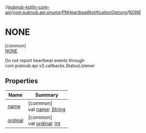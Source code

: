 //[pubnub-kotlin-core-api](../../../../index.md)/[com.pubnub.api.enums](../../index.md)/[PNHeartbeatNotificationOptions](../index.md)/[NONE](index.md)

# NONE

[common]\
[NONE](index.md)

Do not report heartbeat events through com.pubnub.api.v2.callbacks.StatusListener

## Properties

| Name | Summary |
|---|---|
| [name](../../../com.pubnub.api.retry/-retryable-endpoint-group/-a-c-c-e-s-s_-m-a-n-a-g-e-r/index.md#-372974862%2FProperties%2F1196661149) | [common]<br>val [name](../../../com.pubnub.api.retry/-retryable-endpoint-group/-a-c-c-e-s-s_-m-a-n-a-g-e-r/index.md#-372974862%2FProperties%2F1196661149): [String](https://kotlinlang.org/api/core/kotlin-stdlib/kotlin/-string/index.html) |
| [ordinal](../../../com.pubnub.api.retry/-retryable-endpoint-group/-a-c-c-e-s-s_-m-a-n-a-g-e-r/index.md#-739389684%2FProperties%2F1196661149) | [common]<br>val [ordinal](../../../com.pubnub.api.retry/-retryable-endpoint-group/-a-c-c-e-s-s_-m-a-n-a-g-e-r/index.md#-739389684%2FProperties%2F1196661149): [Int](https://kotlinlang.org/api/core/kotlin-stdlib/kotlin/-int/index.html) |
